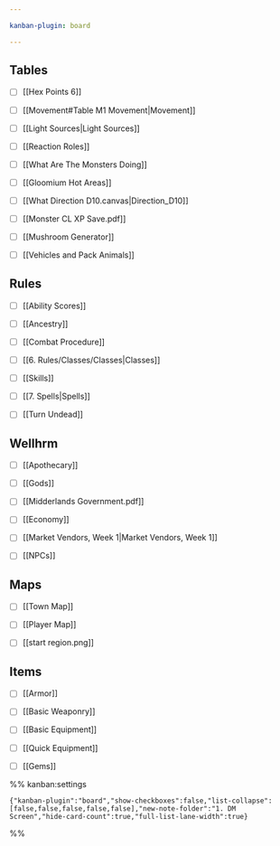 ```yaml
---

kanban-plugin: board

---
```


## Tables

- [ ] [[Hex Points 6]]
- [ ] [[Movement#Table M1 Movement|Movement]]
- [ ] [[Light Sources|Light Sources]]
- [ ] [[Reaction Roles]]
- [ ] [[What Are The Monsters Doing]]
- [ ] [[Gloomium Hot Areas]]
- [ ] [[What Direction D10.canvas|Direction_D10]]
- [ ] [[Monster CL XP Save.pdf]]
- [ ] [[Mushroom Generator]]
- [ ] [[Vehicles and Pack Animals]]


## Rules

- [ ] [[Ability Scores]]
- [ ] [[Ancestry]]
- [ ] [[Combat Procedure]]
- [ ] [[6. Rules/Classes/Classes|Classes]]
- [ ] [[Skills]]
- [ ] [[7. Spells|Spells]]
- [ ] [[Turn Undead]]


## Wellhrm

- [ ] [[Apothecary]]
- [ ] [[Gods]]
- [ ] [[Midderlands Government.pdf]]
- [ ] [[Economy]]
- [ ] [[Market Vendors, Week 1|Market Vendors, Week 1]]
- [ ] [[NPCs]]


## Maps

- [ ] [[Town Map]]
- [ ] [[Player Map]]
- [ ] [[start region.png]]


## Items

- [ ] [[Armor]]
- [ ] [[Basic Weaponry]]
- [ ] [[Basic Equipment]]
- [ ] [[Quick Equipment]]
- [ ] [[Gems]]




%% kanban:settings
```
{"kanban-plugin":"board","show-checkboxes":false,"list-collapse":[false,false,false,false,false],"new-note-folder":"1. DM Screen","hide-card-count":true,"full-list-lane-width":true}
```
%%